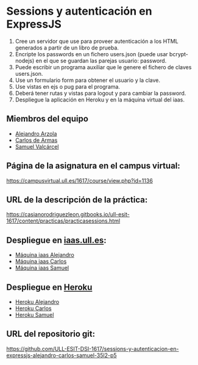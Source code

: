 # Sessions y autenticación en ExpressJS

1. Cree un servidor que use para proveer autenticación a los HTML generados a partir de un libro de prueba.
2. Encripte los passwords en un fichero users.json (puede usar bcrypt-nodejs) en el que se guardan las parejas usuario: password.
3. Puede escribir un programa auxiliar que le genere el fichero de claves users.json.
4. Use un formulario form para obtener el usuario y la clave.
5. Use vistas en ejs o pug para el programa.
6. Deberá tener rutas y vistas para logout y para cambiar la password.
7. Despliegue la aplicación en Heroku y en la máquina virtual del iaas.

## Miembros del equipo

* [Alejandro Arzola](http://aleag.github.io)
* [Carlos de Armas](http://alu0100816167.github.io)
* [Samuel Valcárcel](http://cosaca.github.io)

## Página de la asignatura en el campus virtual:

https://campusvirtual.ull.es/1617/course/view.php?id=1136

## URL de la descripción de la práctica:

https://casianorodriguezleon.gitbooks.io/ull-esit-1617/content/practicas/practicasessions.html


## Despliegue en [iaas.ull.es](iaas.ull.es):

* [Máquina iaas Alejandro](http://10.6.128.77:8085/)
* [Máquina iaas Carlos](http://10.6.129.242:8087/)
* [Máquina iaas Samuel](http://10.6.128.137:8085/)

## Despliegue en [Heroku](https://dashboard.heroku.com/login)

* [Heroku Alejandro](http://aleag-p5.herokuapp.com/)
* [Heroku Carlos](http://carlos-p5.herokuapp.com/)
* [Heroku Samuel]()

## URL del repositorio git:

https://github.com/ULL-ESIT-DSI-1617/sessions-y-autenticacion-en-expressjs-alejandro-carlos-samuel-35l2-p5
